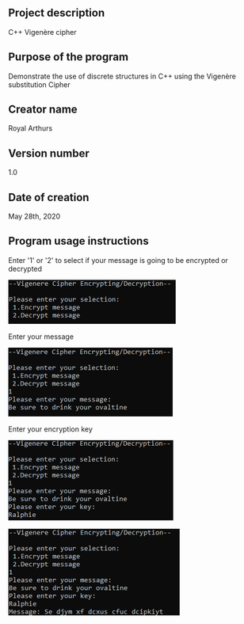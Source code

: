 ##  Project description
C++ Vigenère cipher
##  Purpose of the program
Demonstrate the use of discrete structures in C++ using the Vigenère substitution Cipher
##  Creator name
Royal Arthurs
##  Version number
1.0
##  Date of creation
May 28th, 2020
##  Program usage instructions

Enter '1' or '2' to select if your message is going to be encrypted or decrypted

![1](https://github.com/Royal-A/Vigenere-Cipher/blob/master/screenshots/1.PNG)

Enter your message

![2](https://github.com/Royal-A/Vigenere-Cipher/blob/master/screenshots/2.PNG)

Enter your encryption key

![3](https://github.com/Royal-A/Vigenere-Cipher/blob/master/screenshots/3.PNG)

![4](https://github.com/Royal-A/Vigenere-Cipher/blob/master/screenshots/4.PNG)
